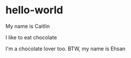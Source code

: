 # hello-world

My name is Caitlin

I like to eat chocolate

I'm a chocolate lover too. BTW, my name is Ehsan
